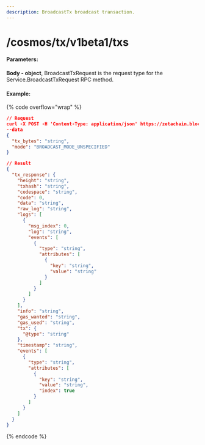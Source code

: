 ```yaml
---
description: BroadcastTx broadcast transaction.
---
```


# /cosmos/tx/v1beta1/txs

#### **Parameters:**

**Body - object**, BroadcastTxRequest is the request type for the Service.BroadcastTxRequest RPC method.

#### Example:

{% code overflow="wrap" %}
```json
// Request
curl -X POST -H 'Content-Type: application/json' https://zetachain.blockpi.network/lcd/v1/<your-api-key>/cosmos/tx/v1beta1/txs
--data
{
  "tx_bytes": "string",
  "mode": "BROADCAST_MODE_UNSPECIFIED"
}

// Result
{
  "tx_response": {
    "height": "string",
    "txhash": "string",
    "codespace": "string",
    "code": 0,
    "data": "string",
    "raw_log": "string",
    "logs": [
      {
        "msg_index": 0,
        "log": "string",
        "events": [
          {
            "type": "string",
            "attributes": [
              {
                "key": "string",
                "value": "string"
              }
            ]
          }
        ]
      }
    ],
    "info": "string",
    "gas_wanted": "string",
    "gas_used": "string",
    "tx": {
      "@type": "string"
    },
    "timestamp": "string",
    "events": [
      {
        "type": "string",
        "attributes": [
          {
            "key": "string",
            "value": "string",
            "index": true
          }
        ]
      }
    ]
  }
}
```
{% endcode %}
